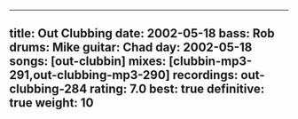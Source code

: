 
---
title: Out Clubbing
date: 2002-05-18
bass:	Rob
drums:	Mike
guitar:	Chad
day: 2002-05-18
songs: [out-clubbin]
mixes: [clubbin-mp3-291,out-clubbing-mp3-290]
recordings: out-clubbing-284
rating: 7.0
best: true
definitive: true
weight: 10
---

